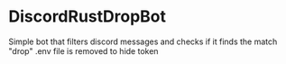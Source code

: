 # DiscordRustDropBot
Simple bot that filters discord messages and checks if it finds the match "drop"
.env file is removed to hide token

